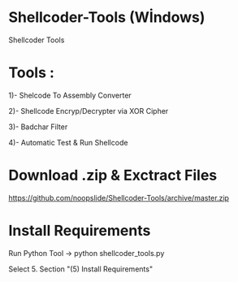 # Shellcoder-Tools (Wİndows)
Shellcoder Tools

# Tools : 

1)- Shelcode To Assembly Converter

2)- Shellcode Encryp/Decrypter via XOR Cipher

3)- Badchar Filter

4)- Automatic Test & Run Shellcode

# Download .zip & Exctract Files 

https://github.com/noopslide/Shellcoder-Tools/archive/master.zip

# Install Requirements

Run Python Tool -> python shellcoder_tools.py 

Select 5. Section "(5) Install Requirements"



